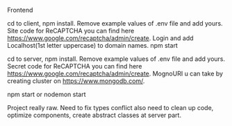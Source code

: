 
Frontend

cd to client, npm install. Remove example values of .env file and add yours. Site code for ReCAPTCHA you can find here https://www.google.com/recaptcha/admin/create. Login and add Localhost(1st letter uppercase) to domain names. npm start

cd to server, npm install. Remove example values of .env file and add yours. Secret code for ReCAPTCHA you can find here https://www.google.com/recaptcha/admin/create. MognoURI u can take by creating cluster on https://www.mongodb.com/.

npm start or nodemon start

Project really raw. Need to fix types conflict also need to clean up code, optimize components, create abstract classes at server part.
